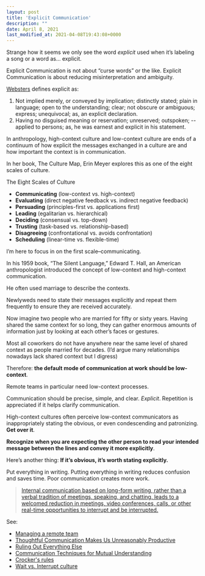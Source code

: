 ```yaml
---
layout: post
title: 'Explicit Communication'
description: ""
date: April 8, 2021
last_modified_at: 2021-04-08T19:43:08+0000
---
```


Strange how it seems we only see the word *explicit* used when it’s labeling a song or a word as… explicit.

Explicit Communication is not about “curse words” or the like. Explicit Communication is about reducing misinterpretation and ambiguity.

[Websters](https://www.websters1913.com/words/Explicit) defines explicit as:

1. Not implied merely, or conveyed by implication; distinctly stated; plain in language; open to the understanding; clear; not obscure or ambiguous; express; unequivocal; as, an explicit declaration.
2. Having no disguised meaning or reservation; unreserved; outspoken; -- applied to persons; as, he was earnest and explicit in his statement.

In anthropology, high-context culture and low-context culture are ends of a continuum of how explicit the messages exchanged in a culture are and how important the context is in communication.

In her book, The Culture Map, Erin Meyer explores this as one of the eight scales of culture.

The Eight Scales of Culture
- **Communicating** (low-context vs. high-context)
- **Evaluating** (direct negative feedback vs. indirect negative feedback)
- **Persuading** (principles-first vs. applications first)
- **Leading** (egalitarian vs. hierarchical)
- **Deciding** (consensual vs. top-down)
- **Trusting** (task-based vs. relationship-based)
- **Disagreeing** (confrontational vs. avoids confrontation)
- **Scheduling** (linear-time vs. flexible-time)

I’m here to focus in on the first scale–communicating.

In his 1959 book, “The Silent Language,” Edward T. Hall, an American anthropologist introduced the concept of low-context and high-context communication.

He often used marriage to describe the contexts.

Newlyweds need to state their messages explicitly and repeat them frequently to ensure they are received accurately.

Now imagine two people who are married for fifty or sixty years. Having shared the same context for so long, they can gather enormous amounts of information just by looking at each other’s faces or gestures.

Most all coworkers do not have anywhere near the same level of shared context as people married for decades. (I’d argue many relationships nowadays lack shared context but I digress)

Therefore: **the default mode of communication at work should be low-context**.

Remote teams in particular need low-context processes.

Communication should be precise, simple, and clear. *Explicit*. Repetition is appreciated if it helps clarify communication.

High-context cultures often perceive low-context communicators as inappropriately stating the obvious, or even condescending and patronizing.
**Get over it**.

**Recognize when you are expecting the other person to read your intended message between the lines and convey it more explicitly**.

Here’s another thing: **If it’s obvious, it’s worth stating explicitly.**

Put everything in writing. Putting everything in writing reduces confusion and saves time. Poor communication creates more work.

> [Internal communication based on long-form writing, rather than a verbal tradition of meetings, speaking, and chatting, leads to a welcomed reduction in meetings, video conferences, calls, or other real-time opportunities to interrupt and be interrupted.](https://basecamp.com/guides/how-we-communicate)

See:
- [Managing a remote team](https://lukasmurdock.com/managing-a-remote-team/)
- [Thoughtful Communication Makes Us Unreasonably Productive](https://www.ashbyhq.com/culture/blog/thoughtful-communication)
- [Ruling Out Everything Else](https://www.lesswrong.com/posts/57sq9qA3wurjres4K/ruling-out-everything-else)
- [Communication Techniques for Mutual Understanding](https://9600.dev/blog/posts/communication-techniques-for-mutual-understanding.html)
- [Crocker's rules](https://wiki.lesswrong.com/wiki/Crocker%27s_rules)
- [Wait vs. Interrupt culture](https://news.ycombinator.com/item?id=33266372)
